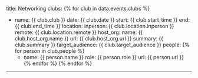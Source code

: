 
title: Networking
clubs:
  {% for club in data.events.clubs %}
  - name: {{ club.club }}
    date: {{ club.date }}
    start: {{ club.start_time }}
    end: {{ club.end_time }}
    location:
      inperson: {{ club.location.inperson }}
      remote: {{ club.location.remote }}
    host_org:
      name: {{ club.host_org.name }}
      url: {{ club.host_org.url }}
    summary: {{ club.summary }} 
    target_audience: {{ club.target_audience }}
    people: 
    {% for person in club.people %}
      - name: {{ person.name }}
        role: {{ person.role }}
        url: {{ person.url }}
    {% endfor %}
  {% endfor %}

---
